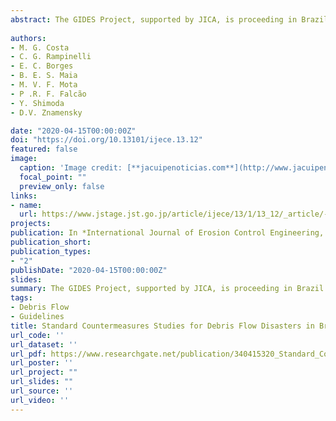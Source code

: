 ```yaml
---
abstract: The GIDES Project, supported by JICA, is proceeding in Brazil in order to mitigate sediment disasters. A manual for the debris flow countermeasures has been drawn up as part of the Project goals. The manual is based on the Japanese guidelines for basic planning of countermeasures against debris flow and woody debris, however, adjustments were proposed due to typical natural and social conditions in Brazil. Some equations and coefficients were modified based on Brazilian field conditions. In addition, a flow chart was proposed in order to help engineers selecting debris flow suitable countermeasures. The manual methodology has been applied in two pilot project sites, regarding Brazilian areas affected by past sediment disasters, (1) The 2011 Região Serrana do Rio de Janeiro Disaster, and (2) the Santa Catarina state disaster occurred in 2008. This paper presents a summary of the Brazilian Manual for countermeasures planning against debris flow and introduces its methodology, showing two cases in which the manual guidelines were applied.
 
authors:
- M. G. Costa
- C. G. Rampinelli
- E. C. Borges
- B. E. S. Maia
- M. V. F. Mota
- P .R. F. Falcão
- Y. Shimoda
- D.V. Znamensky

date: "2020-04-15T00:00:00Z"
doi: "https://doi.org/10.13101/ijece.13.12"
featured: false
image:
  caption: 'Image credit: [**jacuipenoticias.com**](http://www.jacuipenoticias.com/editor/ocupacao-desordenada.htm)'
  focal_point: ""
  preview_only: false
links:
- name: 
  url: https://www.jstage.jst.go.jp/article/ijece/13/1/13_12/_article/-char/en
projects:
publication: In *International Journal of Erosion Control Engineering, 13* (1)12-22
publication_short: 
publication_types:
- "2"
publishDate: "2020-04-15T00:00:00Z"
slides: 
summary: The GIDES Project, supported by JICA, is proceeding in Brazil in order to mitigate sediment disasters. A manual for the debris flow countermeasures has been drawn up as part of the Project goals. The manual is based on the Japanese guidelines for basic planning of countermeasures against debris flow and woody debris, however, adjustments were proposed due to typical natural and social conditions in Brazil. 
tags:
- Debris Flow
- Guidelines
title: Standard Countermeasures Studies for Debris Flow Disasters in Brazil
url_code: ''
url_dataset: ''
url_pdf: https://www.researchgate.net/publication/340415320_Standard_Countermeasures_Studies_for_Debris_Flow_Disasters_in_Brazil
url_poster: ''
url_project: ""
url_slides: ""
url_source: ''
url_video: ''
---
```




